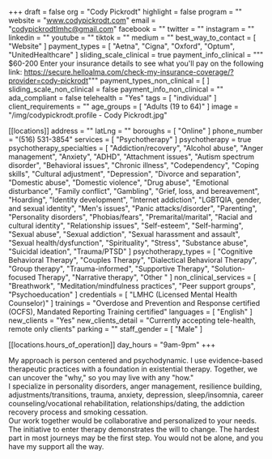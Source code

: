 +++
draft = false
org = "Cody Pickrodt"
highlight = false
program = ""
website = "www.codypickrodt.com"
email = "codypickrodtlmhc@gmail.com"
facebook = ""
twitter = ""
instagram = ""
linkedin = ""
youtube = ""
tiktok = ""
medium = ""
best_way_to_contact = [ "Website" ]
payment_types = [ "Aetna", "Cigna", "Oxford", "Optum", "UnitedHealthcare" ]
sliding_scale_clinical = true
payment_info_clinical = """
$60-200
Enter your insurance details to see what you'll pay on the following link: https://secure.helloalma.com/check-my-insurance-coverage/?provider=cody-pickrodt"""
payment_types_non_clinical = [ ]
sliding_scale_non_clinical = false
payment_info_non_clinical = ""
ada_compliant = false
telehealth = "Yes"
tags = [ "individual" ]
client_requirements = ""
age_groups = [ "Adults (19 to 64)" ]
image = "/img/codypickrodt.profile - Cody Pickrodt.jpg"

[[locations]]
address = ""
latLng = ""
boroughs = [ "Online" ]
phone_number = "(516) 531-3854"
services = [ "Psychotherapy" ]
psychotherapy = true
psychotherapy_specialties = [
  "Addiction/recovery",
  "Alcohol abuse",
  "Anger management",
  "Anxiety",
  "ADHD",
  "Attachment issues",
  "Autism spectrum disorder",
  "Behavioral issues",
  "Chronic illness",
  "Codependency",
  "Coping skills",
  "Cultural adjustment",
  "Depression",
  "Divorce and separation",
  "Domestic abuse",
  "Domestic violence",
  "Drug abuse",
  "Emotional disturbance",
  "Family conflict",
  "Gambling",
  "Grief, loss, and bereavement",
  "Hoarding",
  "Identity development",
  "Internet addiction",
  "LGBTQIA, gender, and sexual identity",
  "Men's issues",
  "Panic attacks/disorder",
  "Parenting",
  "Personality disorders",
  "Phobias/fears",
  "Premarital/marital",
  "Racial and cultural identity",
  "Relationship issues",
  "Self-esteem",
  "Self-harming",
  "Sexual abuse",
  "Sexual addiction",
  "Sexual harassment and assault",
  "Sexual health/dysfunction",
  "Spirituality",
  "Stress",
  "Substance abuse",
  "Suicidal ideation",
  "Trauma/PTSD"
]
psychotherapy_types = [
  "Cognitive Behavioral Therapy",
  "Couples Therapy",
  "Dialectical Behavioral Therapy",
  "Group therapy",
  "Trauma-informed",
  "Supportive Therapy",
  "Solution-focused Therapy",
  "Narrative therapy",
  "Other "
]
non_clinical_services = [
  "Breathwork",
  "Meditation/mindfulness practices",
  "Peer support groups",
  "Psychoeducation"
]
credentials = [ "LMHC (Licensed Mental Health Counselor)" ]
trainings = "Overdose and Prevention and Response certified (OCFS), Mandated Reporting Training certified"
languages = [ "English" ]
new_clients = "Yes"
new_clients_detail = "Currently accepting tele-health, remote only clients"
parking = ""
staff_gender = [ "Male" ]

  [[locations.hours_of_operation]]
  day_hours = "9am-9pm"
+++


My approach is person centered and psychodynamic. I use
evidence-based therapeutic practices with a foundation in existential
therapy. Together, we can uncover the "why," so you may live with any
"how." <br>
I specialize in personality disorders, anger management, resilience
building, adjustments/transitions, trauma, anxiety, depression,
sleep/insomnia, career counseling/vocational rehabilitation,
relationships/dating, the addiction recovery process and smoking
cessation. <br>
Our work together would be collaborative and personalized to your
needs. The initiative to enter therapy demonstrates the will to
change. The hardest part in most journeys may be the first step. You
would not be alone, and you have my support all the way.
